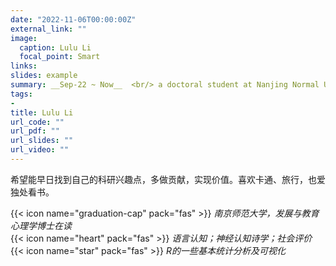 ```yaml
---
date: "2022-11-06T00:00:00Z"
external_link: ""
image:
  caption: Lulu Li
  focal_point: Smart
links:
slides: example
summary: __Sep-22 ~ Now__  <br/> a doctoral student at Nanjing Normal University
tags:
- 
title: Lulu Li
url_code: ""
url_pdf: ""
url_slides: ""
url_video: ""
---
```

希望能早日找到自己的科研兴趣点，多做贡献，实现价值。喜欢卡通、旅行，也爱独处看书。

{{< icon name="graduation-cap" pack="fas" >}} _南京师范大学，发展与教育心理学博士在读_  
{{< icon name="heart" pack="fas" >}} _语言认知；神经认知诗学；社会评价_  
{{< icon name="star" pack="fas" >}} _R的一些基本统计分析及可视化_  

